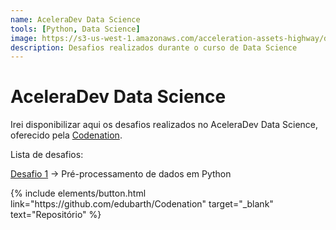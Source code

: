 ```yaml
---
name: AceleraDev Data Science
tools: [Python, Data Science]
image: https://s3-us-west-1.amazonaws.com/acceleration-assets-highway/ds-online-1/social-image.jpg
description: Desafios realizados durante o curso de Data Science
---
```


# AceleraDev Data Science

Irei disponibilizar aqui os desafios realizados no AceleraDev Data Science, oferecido pela [Codenation](https://www.codenation.dev/).

Lista de desafios:

<a href="https://github.com/edubarth/Codenation/blob/master/desafio_1.ipynb" target="_blank">Desafio 1</a> -> Pré-processamento de dados em Python


<p class="text-center">
{% include elements/button.html link="https://github.com/edubarth/Codenation" target="_blank" text="Repositório" %}
